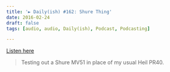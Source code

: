 ```yaml
---
title: '► Daily(ish) #162: Shure Thing'
date: 2016-02-24
draft: false
tags: [audio, audio, Daily(ish), Podcast, Podcasting]

---
```


[Listen here](http://goodstuff.fm/dailyish/162)

> Testing out a Shure MV51 in place of my usual Heil PR40.